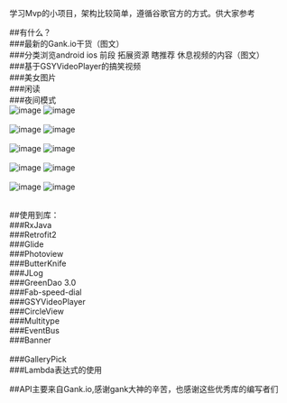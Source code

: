 学习Mvp的小项目，架构比较简单，遵循谷歌官方的方式。供大家参考<br>

##有什么？<br>
###最新的Gank.io干货（图文）<br>
###分类浏览android ios 前段  拓展资源 瞎推荐 休息视频的内容（图文）<br>
###基于GSYVideoPlayer的搞笑视频<br>
###美女图片<br>
###闲读<br>
###夜间模式
<br>
![image](https://github.com/DingMouRen/EasyMvp/raw/master/img1.jpg) 
![image](https://github.com/DingMouRen/EasyMvp/raw/master/img2.jpg)<br><br>
![image](https://github.com/DingMouRen/EasyMvp/raw/master/img3.jpg) 
![image](https://github.com/DingMouRen/EasyMvp/raw/master/img4.jpg)<br><br>
![image](https://github.com/DingMouRen/EasyMvp/raw/master/img5.jpg) 
![image](https://github.com/DingMouRen/EasyMvp/raw/master/img6.jpg)<br><br>
![image](https://github.com/DingMouRen/EasyMvp/raw/master/img7.jpg) 
![image](https://github.com/DingMouRen/EasyMvp/raw/master/img8.jpg)<br><br>
![image](https://github.com/DingMouRen/EasyMvp/raw/master/img9.jpg) 
![image](https://github.com/DingMouRen/EasyMvp/raw/master/img10.jpg)<br><br>

##使用到库：<br>
###RxJava<br>
###Retrofit2<br>
###Glide<br>
###Photoview<br>
###ButterKnife<br>
###JLog<br>
###GreenDao 3.0<br>
###Fab-speed-dial<br>
###GSYVideoPlayer<br>
###CircleView<br>
###Multitype<br>
###EventBus<br>
###Banner<br><br>
###GalleryPick<br>
###Lambda表达式的使用<br>

##API主要来自Gank.io,感谢gank大神的辛苦，也感谢这些优秀库的编写者们
